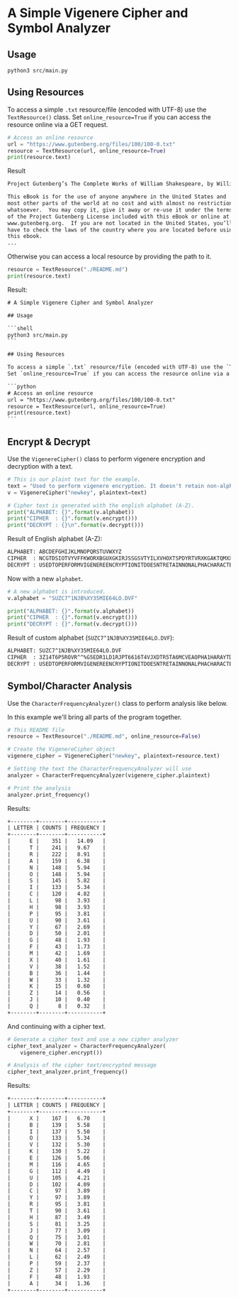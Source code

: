 # A Simple Vigenere Cipher and Symbol Analyzer

## Usage

```shell
python3 src/main.py
```

## Using Resources

To access a simple `.txt` resource/file (encoded with UTF-8) use the `TextResource()` class.
Set `online_resource=True` if you can access the resource online via a GET request.

```python
# Access an online resource
url = "https://www.gutenberg.org/files/100/100-0.txt"
resource = TextResource(url, online_resource=True)
print(resource.text)
```

Result

```txt
Project Gutenberg’s The Complete Works of William Shakespeare, by William Shakespeare

This eBook is for the use of anyone anywhere in the United States and
most other parts of the world at no cost and with almost no restrictions
whatsoever.  You may copy it, give it away or re-use it under the terms
of the Project Gutenberg License included with this eBook or online at
www.gutenberg.org.  If you are not located in the United States, you’ll
have to check the laws of the country where you are located before using
this ebook.
...
```

Otherwise you can access a local resource by providing the path to it.

```python
resource = TextResource("./README.md")
print(resource.text)
```

Result:

````txt
# A Simple Vigenere Cipher and Symbol Analyzer

## Usage

```shell
python3 src/main.py
```

## Using Resources

To access a simple `.txt` resource/file (encoded with UTF-8) use the `TextResource()` class.
Set `online_resource=True` if you can access the resource online via a GET request.

```python
# Access an online resource
url = "https://www.gutenberg.org/files/100/100-0.txt"
resource = TextResource(url, online_resource=True)
print(resource.text)
```
````

## Encrypt & Decrypt

Use the `VigenereCipher()` class to perform vigenere encryption and decryption with a text.

```python
# This is our plaint text for the example.
text = "Used to perform vigenere encryption. It doesn't retain non-alpha characters."
v = VigenereCipher("newkey", plaintext=text)

# Cipher text is generated with the english alphabet (A-Z).
print("ALPHABET: {}".format(v.alphabet))
print("CIPHER  : {}".format(v.encrypt()))
print("DECRYPT : {}\n".format(v.decrypt()))
```

Result of English alphabet (A-Z):

```txt
ALPHABET: ABCDEFGHIJKLMNOPQRSTUVWXYZ
CIPHER  : NCGTDSIOTVYVFFKWORXBGUXGKIRJSSGSVTYILXVHOXTSPDYRTVRXKGAKTQMXXBU
DECRYPT : USEDTOPERFORMVIGENEREENCRYPTIONITDOESNTRETAINNONALPHACHARACTERS
```

Now with a new `alphabet`.

```python
# A new alphabet is introduced.
v.alphabet = "SUZC7^1NJB%XY35MIE64LO.DVF"

print("ALPHABET: {}".format(v.alphabet))
print("CIPHER  : {}".format(v.encrypt()))
print("DECRYPT : {}".format(v.decrypt()))
```

Result of custom alphabet (`SUZC7^1NJB%XY35MIE64LO.DVF`):

```txt
ALPHABET: SUZC7^1NJB%XY35MIE64LO.DVF
CIPHER  : 3Z14T6P5ROVR^^%G5EDR1LD1RJPT6616T4VJXDTR5TA6MCVEAOPHA1HARAYTDRL
DECRYPT : USEDTOPERFORMVIGENEREENCRYPTIONITDOESNTRETAINNONALPHACHARACTERS
```

## Symbol/Character Analysis

Use the `CharacterFrequencyAnalyzer()` class to perform analysis like below.

In this example we'll bring all parts of the program together.

```python
# This README file
resource = TextResource("./README.md", online_resource=False)

# Create the VigenereCipher object
vigenere_cipher = VigenereCipher("newkey", plaintext=resource.text)

# Setting the text the CharacterFrequencyAnalyzer will use
analyzer = CharacterFrequencyAnalyzer(vigenere_cipher.plaintext)

# Print the analysis
analyzer.print_frequency()
```

Results:

```txt
+--------+--------+-----------+
| LETTER | COUNTS | FREQUENCY |
+--------+--------+-----------+
|      E |    351 |   14.09   |
|      T |    241 |   9.67    |
|      R |    222 |   8.91    |
|      A |    159 |   6.38    |
|      N |    148 |   5.94    |
|      O |    148 |   5.94    |
|      S |    145 |   5.82    |
|      I |    133 |   5.34    |
|      C |    120 |   4.82    |
|      L |     98 |   3.93    |
|      H |     98 |   3.93    |
|      P |     95 |   3.81    |
|      U |     90 |   3.61    |
|      Y |     67 |   2.69    |
|      D |     50 |   2.01    |
|      G |     48 |   1.93    |
|      F |     43 |   1.73    |
|      M |     42 |   1.69    |
|      X |     40 |   1.61    |
|      V |     38 |   1.52    |
|      B |     36 |   1.44    |
|      W |     33 |   1.32    |
|      K |     15 |   0.60    |
|      Z |     14 |   0.56    |
|      J |     10 |   0.40    |
|      Q |      8 |   0.32    |
+--------+--------+-----------+
```

And continuing with a cipher text.

```python
# Generate a cipher text and use a new cipher analyzer
cipher_text_analyzer = CharacterFrequencyAnalyzer(
    vigenere_cipher.encrypt())

# Analysis of the cipher text/encrypted message
cipher_text_analyzer.print_frequency()
```

Results:

```txt
+--------+--------+-----------+
| LETTER | COUNTS | FREQUENCY |
+--------+--------+-----------+
|      X |    167 |   6.70    |
|      B |    139 |   5.58    |
|      I |    137 |   5.50    |
|      O |    133 |   5.34    |
|      V |    132 |   5.30    |
|      K |    130 |   5.22    |
|      E |    126 |   5.06    |
|      M |    116 |   4.65    |
|      G |    112 |   4.49    |
|      U |    105 |   4.21    |
|      D |    102 |   4.09    |
|      C |     97 |   3.89    |
|      Y |     97 |   3.89    |
|      R |     95 |   3.81    |
|      T |     90 |   3.61    |
|      H |     87 |   3.49    |
|      S |     81 |   3.25    |
|      J |     77 |   3.09    |
|      Q |     75 |   3.01    |
|      W |     70 |   2.81    |
|      N |     64 |   2.57    |
|      L |     62 |   2.49    |
|      P |     59 |   2.37    |
|      Z |     57 |   2.29    |
|      F |     48 |   1.93    |
|      A |     34 |   1.36    |
+--------+--------+-----------+
```

